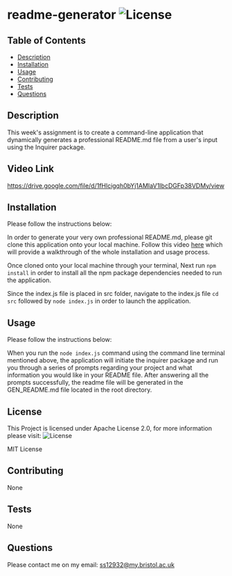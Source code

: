 # readme-generator ![License](https://img.shields.io/static/v1?label=License&message=MIT&color=green)

## Table of Contents

- [Description](#description)
- [Installation](#installation)
- [Usage](#usage)
- [Contributing](#contributing)
- [Tests](#tests)
- [Questions](#questions)

## Description

This week's assignment is to create a command-line application that dynamically generates a professional README.md file from a user's input using the Inquirer package.

## Video Link

https://drive.google.com/file/d/1fHlcigqh0bYj1AMIaV1IbcDGFp38VDMy/view

## Installation

Please follow the instructions below:

In order to generate your very own professional README.md, please git clone this application onto your local machine. Follow this video [here](https://drive.google.com/file/d/1fHlcigqh0bYj1AMIaV1IbcDGFp38VDMy/view) which will provide a walkthrough of the whole installation and usage process.

Once cloned onto your local machine through your terminal, Next run `npm install` in order to install all the npm package dependencies needed to run the application.

Since the index.js file is placed in src folder, navigate to the index.js file `cd src` followed by `node index.js` in order to launch the application.

## Usage

Please follow the instructions below:

When you run the `node index.js` command using the command line terminal mentioned above, the application will initiate the inquirer package and run you through a series of prompts regarding your project and what information you would like in your README file. After answering all the prompts successfully, the readme file will be generated in the GEN_README.md file located in the root directory.

## License

This Project is licensed under Apache License 2.0, for more information please visit: ![License](https://choosealicense.com/licenses/apache-2.0/)

MIT License

## Contributing

None

## Tests

None

## Questions

Please contact me on my email: ss12932@my.bristol.ac.uk
